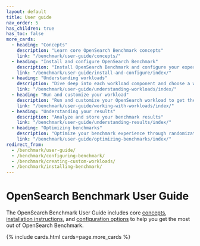 ```yaml
---
layout: default
title: User guide
nav_order: 5
has_children: true
has_toc: false
more_cards:
  - heading: "Concepts"
    description: "Learn core OpenSearch Benchmark concepts"
    link: "/benchmark/user-guide/concepts/"
  - heading: "Install and configure OpenSearch Benchmark"
    description: "Install OpenSearch Benchmark and configure your experience"
    link: "/benchmark/user-guide/install-and-configure/index/"
  - heading: "Understanding workloads"
    description: "Dive deep into each workload component and choose a workload"
    link: "/benchmark/user-guide/understanding-workloads/index/"
  - heading: "Run and customize your workload"
    description: "Run and customize your OpenSearch workload to get the most accurate results"
    link: "/benchmark/user-guide/working-with-workloads/index/"  
  - heading: "Understanding your results"
    description: "Analyze and store your benchmark results"
    link: "/benchmark/user-guide/understanding-results/index/"  
  - heading: "Optimizing benchmarks"
    description: "Optimize your benchmark experience through randomization and best practices"
    link: "/benchmark/user-guide/optimizing-benchmarks/index/" 
redirect_from:
  - /benchmark/user-guide/
  - /benchmark/configuring-benchmark/
  - /benchmark/creating-custom-workloads/
  - /benchmark/installing-benchmark/
---
```


# OpenSearch Benchmark User Guide

The OpenSearch Benchmark User Guide includes core [concepts]({{site.url}}{{site.baseurl}}/benchmark/user-guide/concepts/), [installation instructions]({{site.url}}{{site.baseurl}}/benchmark/installing-benchmark/), and [configuration options]({{site.url}}{{site.baseurl}}/benchmark/configuring-benchmark/) to help you get the most out of OpenSearch Benchmark.


{% include cards.html cards=page.more_cards %}
